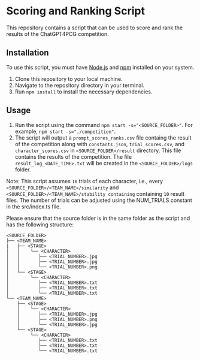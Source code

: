 # Scoring and Ranking Script

This repository contains a script that can be used to score and rank the results of the ChatGPT4PCG competition.

## Installation

To use this script, you must have <a href="https://nodejs.org/en/" target="_new">Node.js</a> and <a href="https://www.npmjs.com/" target="_new">npm</a> installed on your system.

1. Clone this repository to your local machine.
2. Navigate to the repository directory in your terminal.
3. Run `npm install` to install the necessary dependencies.

## Usage

1. Run the script using the command `npm start -s="<SOURCE_FOLDER>"`. For example, `npm start -s="./competition"`.
2. The script will output a `prompt_scores_ranks.csv` file containg the result of the competition along with `constants.json`, `trial_scores.csv`, and `character_scores.csv` in `<SOURCE_FOLDER>/result` directory. This file contains the results of the competition. The file `result_log_<DATE_TIME>.txt` will be created in the `<SOURCE_FOLDER>/logs` folder.

Note: This script assumes `10` trials of each character, i.e., every `<SOURCE_FOLDER>/<TEAM_NAME>/similarity` and `<SOURCE_FOLDER>/<TEAM_NAME>/stability containing` containing `10` result files. The number of trials can be adjusted using the NUM_TRIALS constant in the src/index.ts file.

Please ensure that the source folder is in the same folder as the script and has the following structure:

```
<SOURCE_FOLDER>
├── <TEAM_NAME>
|   ├── <STAGE>
│   │    └── <CHARACTER>
│   │       ├── <TRIAL_NUMBER>.jpg
│   │       ├── <TRIAL_NUMBER>.jpg
│   │       └── <TRIAL_NUMBER>.png
│   └── <STAGE>
│        └── <CHARACTER>
│           ├── <TRIAL_NUMBER>.txt
│           ├── <TRIAL_NUMBER>.txt
│           └── <TRIAL_NUMBER>.txt
└── <TEAM_NAME>
    ├── <STAGE>
    │    └── <CHARACTER>
    │       ├── <TRIAL_NUMBER>.jpg
    │       ├── <TRIAL_NUMBER>.png
    │       └── <TRIAL_NUMBER>.jpg
    └── <STAGE>
         └── <CHARACTER>
            ├── <TRIAL_NUMBER>.txt
            ├── <TRIAL_NUMBER>.txt
            └── <TRIAL_NUMBER>.txt
```